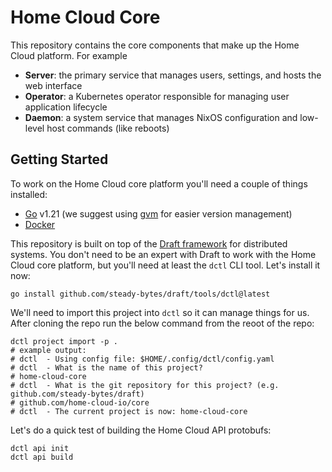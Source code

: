 # Home Cloud Core

This repository contains the core components that make up the Home Cloud platform. For example

- **Server**: the primary service that manages users, settings, and hosts the web interface
- **Operator**: a Kubernetes operator responsible for managing user application lifecycle
- **Daemon**: a system service that manages NixOS configuration and low-level host commands (like reboots)

## Getting Started

To work on the Home Cloud core platform you'll need a couple of things installed:

* [Go](https://golang.org/doc/install) v1.21 (we suggest using [gvm](https://github.com/moovweb/gvm) for easier version management)
* [Docker](https://docs.docker.com/get-docker/)

This repository is built on top of the [Draft framework](https://github.com/steady-bytes/draft) for distributed systems. You don't need to be an expert with Draft to work with the Home Cloud core platform, but you'll need at least the `dctl` CLI tool. Let's install it now:

```shell
go install github.com/steady-bytes/draft/tools/dctl@latest
```

We'll need to import this project into `dctl` so it can manage things for us. After cloning the repo run the below command from the reoot of the repo:

```shell
dctl project import -p .
# example output:
# dctl  - Using config file: $HOME/.config/dctl/config.yaml
# dctl  - What is the name of this project?
# home-cloud-core
# dctl  - What is the git repository for this project? (e.g. github.com/steady-bytes/draft)
# github.com/home-cloud-io/core
# dctl  - The current project is now: home-cloud-core
```

Let's do a quick test of building the Home Cloud API protobufs:

```shell
dctl api init
dctl api build
```

